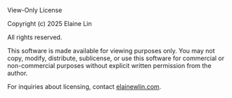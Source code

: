 View-Only License

Copyright (c) 2025 Elaine Lin

All rights reserved.

This software is made available for viewing purposes only.
You may not copy, modify, distribute, sublicense, or use this software for commercial or non-commercial purposes without explicit written permission from the author.

For inquiries about licensing, contact [elainewlin.com](https://www.elainewlin.com).
